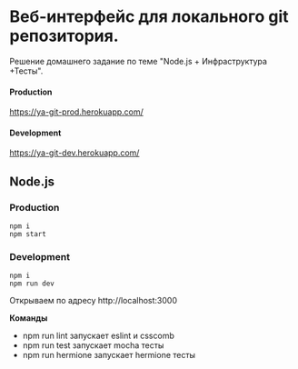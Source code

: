
# Веб-интерфейс для локального git репозитория.
Решение домашнего задание по теме "Node.js + Инфраструктура +Тесты".
#### Production
https://ya-git-prod.herokuapp.com/
#### Development
https://ya-git-dev.herokuapp.com/

## Node.js

### Production
```
npm i
npm start
```
### Development
```
npm i
npm run dev
```
Открываем по адресу http://localhost:3000

**Команды**
* npm run lint запускает eslint и csscomb
* npm run test запускает mocha тесты
* npm run hermione запускает hermione тесты
